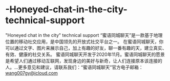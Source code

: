 # -Honeyed-chat-in-the-city-technical-support
"Honeyed chat in the city" technical support
“蜜语同城聊天”是一款基于地理位置的移动社交应用，是中国领先的开放式社交平台之一。
在蜜语同城聊天，你可以通过文字、图片来展示自己，加上有趣的好友，聊一番有趣的天，建立真实、有效、健康的社交关系。
蜜语同城聊天开发于2020年11月。蜜语同城聊天的愿景是希望人们通过移动互联网，发现身边的美好与新奇，让人们连接原本该连接的人。…更多意见和建议，请联系我们：“蜜语同城聊天”官方电子邮箱：wang007gy@icloud.com
